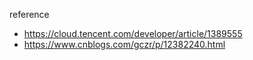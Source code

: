 reference 
 * https://cloud.tencent.com/developer/article/1389555
 * https://www.cnblogs.com/gczr/p/12382240.html
 
